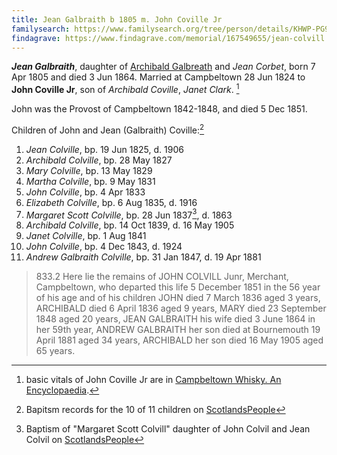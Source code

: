 ```yaml
---
title: Jean Galbraith b 1805 m. John Coville Jr
familysearch: https://www.familysearch.org/tree/person/details/KHWP-PG9
findagrave: https://www.findagrave.com/memorial/167549655/jean-colvill
---
```

***Jean Galbraith***, daughter of [Archibald Galbreath](galbreath-archibald-1760.md) and *Jean Corbet*, born 7 Apr 1805 and died 3 Jun 1864. Married at Campbeltown 28 Jun 1824 to **John Coville Jr**, son of *Archibald Coville*, *Janet Clark*. [^whisky]

John was the Provost of Campbeltown 1842-1848, and died 5 Dec 1851.

Children of John and Jean (Galbraith) Coville:[^children]

1. *Jean Colville*, bp. 19 Jun 1825, d. 1906
2. *Archibald Colville*, bp. 28 May 1827
3. *Mary Colville*, bp. 13 May 1829
4. *Martha Colville*, bp. 9 May 1831
5. *John Colville*, bp. 4 Apr 1833
6. *Elizabeth Colville*, bp. 6 Aug 1835, d. 1916
7. *Margaret Scott Colville*, bp. 28 Jun 1837[^margaret], d. 1863
8. *Archibald Colville*, bp. 14 Oct 1839, d. 16 May 1905
9. *Janet Colville*, bp. 1 Aug 1841
10. *John Colville*, bp. 4 Dec 1843, d. 1924
11. *Andrew Galbraith Colville*, bp. 31 Jan 1847, d. 19 Apr 1881

[^whisky]: basic vitals of John Coville Jr are in [Campbeltown Whisky. An Encyclopaedia](https://github.com/npg70/galbreath/blob/main/sources/campbeltown-whisky-an-encyclopaedia.md#page-44).

[^children]: Bapitsm records for the 10 of 11 children on [ScotlandsPeople](https://www.scotlandspeople.gov.uk/record-results?search_type=people&event=%28B%20OR%20C%20OR%20S%29&record_type%5B0%5D=opr_births&church_type=Old%20Parish%20Registers&dl_cat=church&dl_rec=church-births-baptisms&surname=colville&surname_so=fuzzy&forename_so=starts&from_year=1824&to_year=1847&parent_names_so=exact&parent_name_two=galbreath&parent_name_two_so=fuzzy&county=ARGYLL&record=Church%20of%20Scotland%20%28old%20parish%20registers%29%20Roman%20Catholic%20Church%20Other%20churches&sort=asc&order=Date&field=year)

[^margaret]: Baptism of "Margaret Scott Colvill" daughter of John Colvil and Jean Colvil on [ScotlandsPeople](https://www.scotlandspeople.gov.uk/record-results?search_type=people&event=%28B%20OR%20C%20OR%20S%29&record_type%5B0%5D=opr_births&church_type=Old%20Parish%20Registers&dl_cat=church&dl_rec=church-births-baptisms&surname=colvill&surname_so=exact&forename=margaret%20scott&forename_so=exact&sex=F&from_year=1837&to_year=1837&parent_names_so=exact&parent_name_two_so=starts&record=Church%20of%20Scotland%20%28old%20parish%20registers%29%20Roman%20Catholic%20Church%20Other%20churches)

> 833.2	Here lie the remains of JOHN COLVILL Junr, Merchant, Campbeltown,
> who departed this life 5 December 1851 in the 56 year of his age and
> of his children
> JOHN died 7 March 1836 aged 3 years,
> ARCHIBALD died 6 April 1836 aged 9 years,
> MARY died 23 September 1848 aged 20 years,
> JEAN GALBRAITH his wife died 3 June 1864 in her 59th year,
> ANDREW GALBRAITH her son died at Bournemouth 19 April 1881 aged 34 years,
> ARCHIBALD her son died 16 May 1905 aged 65 years.

